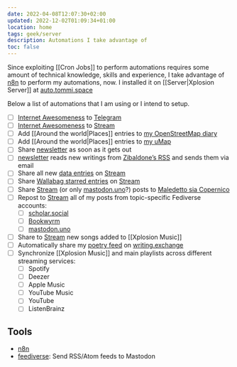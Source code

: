 ```yaml
---
date: 2022-04-08T12:07:30+02:00
updated: 2022-12-02T01:09:34+01:00
location: home
tags: geek/server
description: Automations I take advantage of
toc: false
---
```

Since exploiting [[Cron Jobs]] to perform automations requires some amount of technical knowledge, skills and experience, I take advantage of [n8n](https://n8n.io 'n8n official website') to perform my automations, now. I installed it on [[Server|Xplosion Server]] at [auto.tommi.space](https://auto.tommi.space 'Tommi’s n8n instance')

Below a list of automations that I am using or I intend to setup.

- [ ] [Internet Awesomeness](https://tommi.space/internet-awesomeness.xml 'Internet Awesomeness RSS feed') to [Telegram](https://t.me/internet_awesomeness 'Internet Awesomeness channel on Telegram')
- [ ] [Internet Awesomeness] to [Stream]
- [ ] Add [[Around the world|Places]] entries to [my OpenStreetMap diary](https://osm.org/user/xplosionmind/diary 'xplosionmind’s  OpenStreetMap diary')
- [ ] Add [[Around the world|Places]] entries to [my uMap](https://umap.openstreetmap.fr/en/map/around-the-world_593427 '“Around the World”, Tommi’s favorite places on uMap')
- [ ] Share [newsletter] as soon as it gets out
- [ ] [newsletter] reads new writings from [Zibaldone’s RSS](https://tommi.space/zibaldone.xml 'Zibaldone RSS feed') and sends them via email
- [ ] Share all new [data entries](https://gitmi.dev/tommi/tommi.space/src/branch/main/data 'data folder in tommi.space repository') on [Stream]
- [ ] Share [Wallabag starred entries](https://inputs.tommi.space/tommi/UnqUGNFzghX3pTU/starred.xml 'starred feed from inputs.tommi.space') on [Stream]
- [ ] Share [Stream] (or only [mastodon.uno]?) posts to [Maledetto sia Copernico](https://t.me/maledettocopernico 'Maledetto sia Copernico Telegram Channel')
- [ ] Repost to [Stream] all of my posts from topic-specific Fediverse accounts:
	- [ ] [scholar.social](https://scholar.social/@tommi '@tommi on scholar.social')
	- [ ] [Bookwyrm](https://bookwyrm.social/user/tommi 'Tommi on bookwyrm.social')
	- [ ] [mastodon.uno]
- [ ] Share to [Stream] new songs added to [[Xplosion Music]]
- [ ] Automatically share my [poetry feed](https://tommi.space/poetry.xml 'Poetry feed from tommi.space') on [writing.exchange]
- [ ] Synchronize [[Xplosion Music]] and main playlists across different streaming services:
	- [ ] Spotify
	- [ ] Deezer
	- [ ] Apple Music
	- [ ] YouTube Music
	- [ ] YouTube
	- [ ] ListenBrainz

## Tools

- [n8n](https://auto.tommi.space)
- [feediverse](https://github.com/edsu/feediverse): Send RSS/Atom feeds to Mastodon

[Stream]: https://stream.tommi.space 'Tommi’s Stream of consciousness'
[Internet Awesomeness]: https://tommi.space/internet-awesomeness.xml 'Internet Awesomeness RSS feed'
[mastodon.uno]: https://mastodon.uno/@tommi '@tommi on mastodon.uno'
[newsletter]: https://newsletter.tommi.space '“Parole Sconnesse”, Tommi’s newsletter'
[writing.exchange]: https://writing.exchange/@tommi 'Tommi’s profile on writing.exchange'